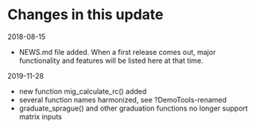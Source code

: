 # Changes in this update
2018-08-15

 - NEWS.md file added. When a first release comes out, major functionality
   and features will be listed here at that time.
   
2019-11-28
 
 - new function mig_calculate_rc() added
 - several function names harmonized, see ?DemoTools-renamed
 - graduate_sprague() and other graduation functions no longer support matrix inputs
 

   